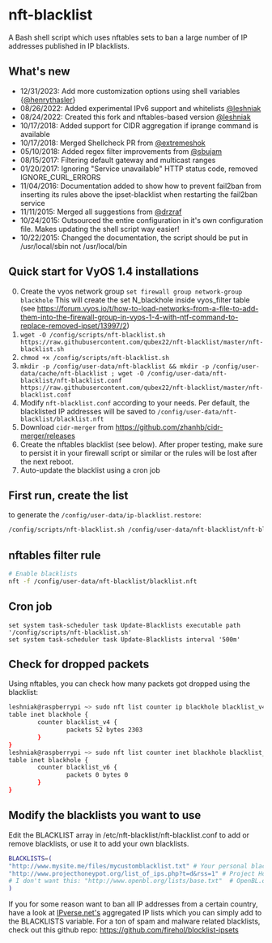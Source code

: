 # nft-blacklist

A Bash shell script which uses nftables sets to ban a large number of IP addresses published in IP blacklists.

## What's new

- 12/31/2023: Add more customization options using shell variables {[@henrythasler](https://github.com/henrythasler)}
- 08/26/2022: Added experimental IPv6 support and whitelists [@leshniak](https://github.com/leshniak)
- 08/24/2022: Created this fork and nftables-based version [@leshniak](https://github.com/leshniak)
- 10/17/2018: Added support for CIDR aggregation if iprange command is available
- 10/17/2018: Merged Shellcheck PR from [@extremeshok](https://github.com/extremeshok)
- 05/10/2018: Added regex filter improvements from [@sbujam](https://github.com/sbujam)
- 08/15/2017: Filtering default gateway and multicast ranges
- 01/20/2017: Ignoring "Service unavailable" HTTP status code, removed IGNORE_CURL_ERRORS
- 11/04/2016: Documentation added to show how to prevent fail2ban from inserting its rules above the ipset-blacklist when restarting the fail2ban service
- 11/11/2015: Merged all suggestions from [@drzraf](https://github.com/drzraf)
- 10/24/2015: Outsourced the entire configuration in it's own configuration file. Makes updating the shell script way easier!
- 10/22/2015: Changed the documentation, the script should be put in /usr/local/sbin not /usr/local/bin

## Quick start for VyOS 1.4 installations
0. Create the vyos network group `set firewall group network-group blackhole` This will create the set N_blackhole inside vyos_filter table (see https://forum.vyos.io/t/how-to-load-networks-from-a-file-to-add-them-into-the-firewall-group-in-vyos-1-4-with-ntf-command-to-replace-removed-ipset/13997/2)
1. `wget -O /config/scripts/nft-blacklist.sh https://raw.githubusercontent.com/qubex22/nft-blacklist/master/nft-blacklist.sh`
2. `chmod +x /config/scripts/nft-blacklist.sh`
3. `mkdir -p /config/user-data/nft-blacklist && mkdir -p /config/user-data/cache/nft-blacklist ; wget -O /config/user-data/nft-blacklist/nft-blacklist.conf https://raw.githubusercontent.com/qubex22/nft-blacklist/master/nft-blacklist.conf`
4. Modify `nft-blacklist.conf` according to your needs. Per default, the blacklisted IP addresses will be saved to `/config/user-data/nft-blacklist/blacklist.nft`
5. Download `cidr-merger` from https://github.com/zhanhb/cidr-merger/releases
6. Create the nftables blacklist (see below). After proper testing, make sure to persist it in your firewall script or similar or the rules will be lost after the next reboot.
7. Auto-update the blacklist using a cron job

## First run, create the list

to generate the `/config/user-data/ip-blacklist.restore`:

```sh
/config/scripts/nft-blacklist.sh /config/user-data/nft-blacklist/nft-blacklist.conf
```

## nftables filter rule

```sh
# Enable blacklists
nft -f /config/user-data/nft-blacklist/blacklist.nft
```


## Cron job

```
set system task-scheduler task Update-Blacklists executable path '/config/scripts/nft-blacklist.sh'
set system task-scheduler task Update-Blacklists interval '500m'
```

## Check for dropped packets

Using nftables, you can check how many packets got dropped using the blacklist:

```sh
leshniak@raspberrypi ~> sudo nft list counter ip blackhole blacklist_v4
table inet blackhole {
        counter blacklist_v4 {
                packets 52 bytes 2303
        }
}
leshniak@raspberrypi ~> sudo nft list counter inet blackhole blacklist_v6
table inet blackhole {
        counter blacklist_v6 {
                packets 0 bytes 0
        }
}
```

## Modify the blacklists you want to use

Edit the BLACKLIST array in /etc/nft-blacklist/nft-blacklist.conf to add or remove blacklists, or use it to add your own blacklists.

```sh
BLACKLISTS=(
"http://www.mysite.me/files/mycustomblacklist.txt" # Your personal blacklist
"http://www.projecthoneypot.org/list_of_ips.php?t=d&rss=1" # Project Honey Pot Directory of Dictionary Attacker IPs
# I don't want this: "http://www.openbl.org/lists/base.txt"  # OpenBL.org 30 day List
)
```

If you for some reason want to ban all IP addresses from a certain country, have a look at [IPverse.net's](http://ipverse.net/ipblocks/data/countries/) aggregated IP lists which you can simply add to the BLACKLISTS variable. For a ton of spam and malware related blacklists, check out this github repo: https://github.com/firehol/blocklist-ipsets

